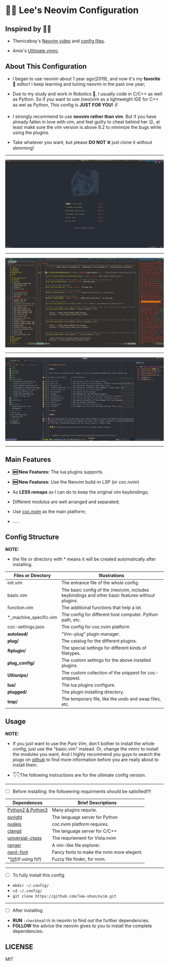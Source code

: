 # 🚀🚀 Lee's Neovim Configuration

## Inspired by 🌟🌟

* Theniceboy's [Neovim video](https://space.bilibili.com/13081489?from=search&seid=9375318644841322836) and [config
  files](https://github.com/theniceboy/nvim).

* Amix's  [Ultimate vimrc](https://github.com/amix/vimrc).

## About This Configuration

* I began to use neovim about 1 year ago(2019), and now it's my **favorite**
🥰 editor! I keep learning and tuning neovim in the past one year; </br>

* Due to my study and work in Robotics 🤖, I usually code in C/C++ as well
as Python. So if you want to use (neo)vim as a lightweight IDE for C++ as wel
as Python, This config is **JUST FOR YOU!** ✌️

* I strongly recommend to use **neovim rather than vim**. But if you have
already fallen in love with vim, and feel guilty to cheat behind her 😉, at
least make sure the vim version is above 8.2 to minimize the bugs while using
the plugins.

* Take whatever you want, but please **DO NOT** ❌ just clone it without
skimming!</br>

---

![screenshot1](./screenshot/screenshot1.png)

---

![screenshot2](./screenshot/screenshot2.png)

---
![screenshot](./screenshot/screenshot.png)

---

## Main Features

* **🆕 New Features:** The lua plugins supports.

* **🆕 New Features:** Use the Neovim build-in LSP (or coc.nvim)

* As **LESS remaps** as I can do to keep the original vim keybindings;

* Different modulus are well arranged and separated;

* Use [coc.nvim](https://github.com/neoclide/coc.nvim) as the main platform;

* .....

## Config Structure

**NOTE:**

* the file or directory with * means it will be created automatically after installing.

| Files or Directory     | Illustrations                                                                                    |
|------------------------|--------------------------------------------------------------------------------------------------|
| init.vim               | The entrance file of the whole config.                                                           |
| basic.vim              | The basic config of the (neo)vim, includes keybindings and other basic features without plugins. |
| function.vim           | The additional functions that help a lot.                                                        |
| *_machine_specific.vim | The config for different host computer. Python path, etc.                                        |
| coc-settings.json      | The config for coc.nvim platform                                                                 |
| **autolaod/**          | "Vim-plug" plugin manager.                                                                       |
| **plug/**              | The catalog for the different plugins.                                                           |
| **ftplugin/**          | The special settings for different kinds of filetypes.                                           |
| **plug_config/**       | The custom settings for the above installed plugins.                                             |
| **Ultisnips/**         | The custom collection of the snippest for coc-snippest.                                          |
| **lua/**               | The lua plugins configure.                                                                       |
| **plugged/**          | The plugin installing directory.                                                                  |
| **tmp/**              | The temporary file, like the undo and swap files, etc.                                            |

## Usage

**NOTE:**

* If you just want to use the *Pure Vim*, don't bother to install the whole config, just use the "basic.vim" instead. Or,
change the vimrc to install the modules you want; And I highly recommend you guys to search the plugs on [github](https://github.com)
to find more information before you are really about to install them.

* 👇👇The following instructions are for the ultimate config version.

---

* [ ] Before installing: the followering requirments should be satisfied!!!!

| Dependences                                                  | Brief Descriptions                         |
|--------------------------------------------------------------|--------------------------------------------|
| [Python2 & Python3](https://www.python.org/)                 | Many plugins requrie.                      |
| [pyright](https://github.com/microsoft/pyright)              | The language server for Python             |
| [nodejs](https://nodejs.org/en/)                             | coc.nvim platform requires.                |
| [clangd](http://clangd.llvm.org/installation.html)           | The language server for C/C++              |
| [universial-ctags](https://github.com/universal-ctags/ctags) | The requriement for Vista.nvim             |
| [ranger](https://github.com/ranger/ranger)                   | A vim-like file explorer.                  |
| [nerd-font](https://github.com/ryanoasis/nerd-fonts)         | Fancy fonts to make the nvim more elegent. |
| \*[fzf](https://github.com/junegunn/fzf)(if using fzf)       | Fuzzy file finder, for nvim.               |

---

* [ ] To fully install this config

* `mkdir ~/.config/`
* `cd ~/.config/`
* `git clone https://github.com/lee-shun/nvim.git`

---

* [ ]   After installing

* **RUN** `:checkhealth` in neovim to find out the further dependencies.
* **FOLLOW** the advice the neovim gives to you to install the complete dependencies.

## LICENSE

MIT
